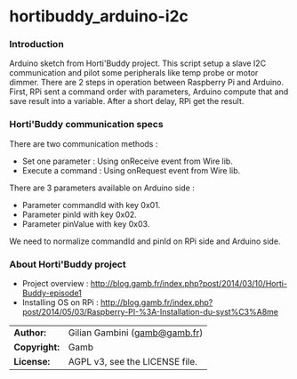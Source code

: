 # hortibuddy_arduino-i2c

### Introduction

Arduino sketch from Horti'Buddy project. This script setup a slave I2C communication and pilot some peripherals like temp probe or motor dimmer. There are 2 steps in operation between Raspberry Pi and Arduino. First, RPi sent a command order with parameters, Arduino compute that and save result into a variable. After a short delay, RPi get the result.

### Horti'Buddy communication specs 

There are two communication methods :
* Set one parameter : Using onReceive event from Wire lib.
* Execute a command : Using onRequest event from Wire lib.

There are 3 parameters available on Arduino side :
* Parameter commandId with key 0x01.
* Parameter pinId with key 0x02.
* Parameter pinValue with key 0x03.

We need to normalize commandId and pinId on RPi side and Arduino side. 

### About Horti'Buddy project
* Project overview : http://blog.gamb.fr/index.php?post/2014/03/10/Horti-Buddy-episode1
* Installing OS on RPi : http://blog.gamb.fr/index.php?post/2014/05/03/Raspberry-PI-%3A-Installation-du-syst%C3%A8me


|                      |                                          |
|:---------------------|:-----------------------------------------|
| **Author:**          | Gilian Gambini (<gamb@gamb.fr>)
| **Copyright:**       | Gamb
| **License:**         | AGPL v3, see the LICENSE file.
